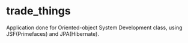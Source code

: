 # trade_things

Application done for Oriented-object System Development class, using JSF(Primefaces) and JPA(Hibernate).
